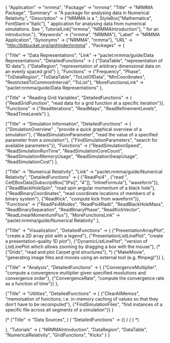 {
 "Application" -> "nrmma",
 "Package" -> "nrmma",
 "Title" -> "NRMMA Package",
 "Summary" -> 
   "A package for analysing data in Numerical Relativity.",
 "Description" -> 
   {"NRMMA is a ", StyleBox["Mathematica", FontSlant->"Italic"],
    " application for analysing data from numerical simulations.  See ",
    TutorialLink["nrmma", "NRMMAIntroduction"], " for an introduction."},
 "Keywords" -> {"nrmma", "NRMMA"},
 "Label" -> "NRMMA Application",
 "Synonyms" -> {"NRMMA", "nrmma"},
 "URL" -> "http://bitbucket.org/ianhinder/nrmma" ,
 "Packages" -> {

   {"Title" -> "Data Representations",
    "Link" -> "paclet:nrmma/guide/Data Representations",
    "DetailedFunctions" -> {
      {"DataTable", "representation of 1D data"},
      {"DataRegion", "representation of arbitrary dimensional data on an evenly spaced grid"}
    },
    "Functions" -> {"Frequency", "Phase", "ToDataRegion", 
      "ToDataTable", "ToListOfData", "MinCoordinates", 
      "RestrictedToCommonInterval", "ToList"},
    "MoreFunctionsLink" -> "paclet:nrmma/guide/Data Representations"
   },

   {"Title" -> "Reading Grid Variables",
    "DetailedFunctions" -> {
      {"ReadGridFunction", "read data for a grid function at a specific iteration"}},
    "Functions" -> {"ReadIterations", "ReadMaps", 
      "ReadRefinementLevels", "ReadTimeLevels"}
   },

   {"Title" -> "Simulation Information",
    "DetailedFunctions" -> {
      {"SimulationOverview" , "provide a quick graphical overview of a simulation"},
      {"ReadSimulationParameter", "read the value of a specified parameter from a simulation"},
      {"FindSimulationParameters", "search for available parameters"}},
    "Functions" -> {"ReadSimulationSpeed", "ReadSimulationRunTime", "ReadSimulationCoreCount", 
      "ReadSimulationMemoryUsage", "ReadSimulationSwapUsage", "ReadSimulationCost"}
   },

   {"Title" -> "Numerical Relativity",
    "Link" -> "paclet:nrmma/guide/Numerical Relativity",
    "DetailedFunctions" -> {
      {"ReadPsi4" , {"read ", Cell[BoxData[SubscriptBox["\[Psi]", "4"]], "InlineFormula"], "waveform"}},
      {"ReadBlackHoleSpin", "read spin angular momentum of a black hole"},
      {"ReadBinaryCoordinates", "read coordinate locations of members of a binary system"},
      {"ReadKick", "compute kick from waveform"}},
    "Functions" -> {"ReadPsi4Modes", "ReadPsi4Radii", "ReadBlackHoleMass", 
      "ReadBinarySeparation", "ReadBinaryPhase", 
      "ReadKickVector", "ReadLinearMomentumFlux"},
    "MoreFunctionsLink" -> "paclet:nrmma/guide/Numerical Relativity"
   },

   {"Title" -> "Visualization",
    "DetailedFunctions" -> {
      {"PresentationArrayPlot", "create a 2D array plot with a legend"},
      {"PresentationListLinePlot", "create a presentation-quality 1D plot"},
      {"DynamicListLinePlot", "version of ListLinePlot which allows zooming by dragging a box with the mouse"},
      (* {"Grids", "read and plot Carpet grid structures"}, *)
      {"MakeMovie", "generating image files and movies using an external tool (e.g. ffmpeg)"}}
   },

   {"Title" -> "Analysis",
    "DetailedFunctions" -> {
      {"ConvergenceMultiplier", "compute a convergence multiplier given specified resolutions and convergence order"},
      {"ConvergenceRate", "compute the convergence rate as a function of time"}}
   },

   {"Title" -> "Utilities",
    "DetailedFunctions" -> {
      {"ClearAllMemos", "memoisation of functions; i.e. in-memory caching of values so that they don't have to be recomputed"},
      {"FindSimulationFiles", "find instances of a specific file across all segments of a simulation"}}
   }

   (* {"Title" -> "Data Sources", *)
   (*  "DetailedFunctions" -> {} *)
   (* } *)

 },
 "Tutorials" -> {
   "NRMMAIntroduction",
   "DataRegion",
   "DataTable",
   "NumericalRelativity",
   "GridFunctions",
   "Kicks"
 } 
}